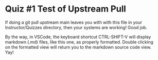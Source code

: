 # Quiz #1 Test of Upstream Pull

If doing a git pull upstream main leaves you with with this file in your Instructor/Quizzes directory, then your systems are working! Good job.

By the way, in VSCode, the keyboard shortcut CTRL-SHIFT-V will display markdown (.md) files, like this one, as properly formatted. Double clicking on the formatted view will return you to the markdown source code view. Yay!
